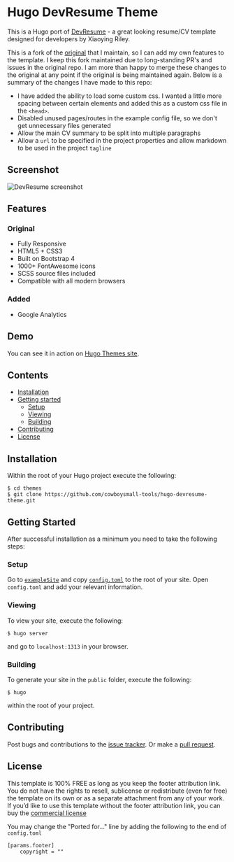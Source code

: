 # Hugo DevResume Theme

This is a Hugo port of [DevResume](//github.com/xriley/DevResume-Theme) - a great looking resume/CV template 
designed for developers by Xiaoying Riley.

This is a fork of the [original](https://github.com/cowboysmall-tools/hugo-devresume-theme) that I maintain, so I can add my own features to the template.  I keep this fork maintained due to long-standing PR's and issues in the original repo.  I am more than happy to merge these changes to the original at any point if the original is being maintained again.  Below is a summary of the changes I have made to this repo:

* I have added the ability to load some custom css.  I wanted a little more spacing between certain elements and added this as a custom css file in the `<head>`.
* Disabled unused pages/routes in the example config file, so we don't get unnecessary files generated
* Allow the main CV summary to be split into multiple paragraphs
* Allow a `url` to be specified in the project properties and allow markdown to be used in the project `tagline`




## Screenshot

![DevResume screenshot](https://raw.githubusercontent.com/cowboysmall-tools/hugo-devresume-theme/master/images/screenshot.png)






## Features

### Original

- Fully Responsive
- HTML5 + CSS3
- Built on Bootstrap 4
- 1000+ FontAwesome icons
- SCSS source files included
- Compatible with all modern browsers

### Added

- Google Analytics






## Demo

You can see it in action on [Hugo Themes site](http://themes.gohugo.io/theme/hugo-devresume-theme/). 






## Contents

- [Installation](#installation)
- [Getting started](#getting-started)
    - [Setup](#setup)
    - [Viewing](#viewing)
    - [Building](#building)
- [Contributing](#contributing)
- [License](#license)






## Installation

Within the root of your Hugo project execute the following:

    $ cd themes
    $ git clone https://github.com/cowboysmall-tools/hugo-devresume-theme.git







## Getting Started

After successful installation as a minimum you need to take the following steps:

### Setup

Go to [`exampleSite`](//github.com/cowboysmall-tools/hugo-devresume-theme/tree/master/exampleSite) and copy 
[`config.toml`](//github.com/cowboysmall-tools/hugo-devresume-theme/blob/master/exampleSite/config.toml) 
to the root of your site. Open `config.toml` and add your relevant information.

### Viewing

To view your site, execute the following: 

    $ hugo server

and go to `localhost:1313` in your browser.

### Building

To generate your site in the `public` folder, execute the following:

    $ hugo

within the root of your project.







## Contributing

Post bugs and contributions to the [issue tracker](//github.com/cowboysmall-tools/hugo-devresume-theme/issues). 
Or make a [pull request](//github.com/cowboysmall-tools/hugo-devresume-theme/pulls).







## License

This template is 100% FREE as long as you keep the footer attribution link. You do not have the rights to resell, 
sublicense or redistribute (even for free) the template on its own or as a separate attachment from any of your work.
If you’d like to use this template without the footer attribution link, you can buy the 
[commercial license](https://themes.3rdwavemedia.com/bootstrap-templates/resume/devresume-free-bootstrap-4-resume-cv-template-for-developers/)

You may change the "Ported for..." line by adding the following to the end of `config.toml`
    
    [params.footer]
        copyright = ""

